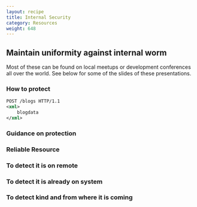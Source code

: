 ```yaml
---
layout: recipe
title: Internal Security
category: Resources
weight: 648
---
```


## Maintain uniformity against internal worm
Most of these can be found on local meetups or development conferences all over the world. 
See below for some of the slides of these presentations.

### How to protect
```xml
POST /blogs HTTP/1.1
<xml>
    blogdata
</xml>
```

### Guidance on protection

### Reliable Resource

### To detect it is on remote

### To detect it is already on system

### To detect kind and from where it is coming
